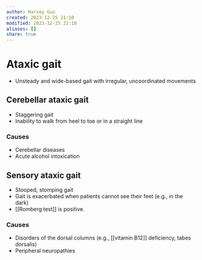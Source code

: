 ```yaml
---
author: Harvey Guo
created: 2023-12-25 21:10
modified: 2023-12-25 21:10
aliases: []
share: true
---
```


# Ataxic gait
- Unsteady and wide-based gait with irregular, uncoordinated movements
## Cerebellar ataxic gait
- Staggering gait
- Inability to walk from heel to toe or in a straight line
### Causes
- Cerebellar diseases 
- Acute alcohol intoxication
## Sensory ataxic gait
- Stooped, stomping gait 
- Gait is exacerbated when patients cannot see their feet (e.g., in the dark)
- [[Romberg test]] is positive.
### Causes
- Disorders of the dorsal columns (e.g., [[vitamin B12]] deficiency, tabes dorsalis)
- Peripheral neuropathies